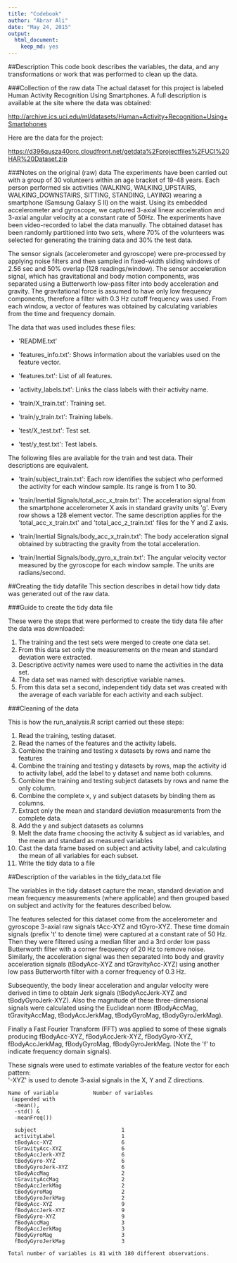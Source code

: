 ```yaml
---
title: "Codebook"
author: "Abrar Ali"
date: "May 24, 2015"
output:
  html_document:
    keep_md: yes
---
```

 
##Description
This code book describes the variables, the data, and any transformations or work that was performed to clean up the data. 

###Collection of the raw data
The actual dataset for this project is labeled Human Activity Recognition Using Smartphones. A full description is available at the site where the data was obtained:

http://archive.ics.uci.edu/ml/datasets/Human+Activity+Recognition+Using+Smartphones

Here are the data for the project:

https://d396qusza40orc.cloudfront.net/getdata%2Fprojectfiles%2FUCI%20HAR%20Dataset.zip 

###Notes on the original (raw) data 
The experiments have been carried out with a group of 30 volunteers within an age bracket of 19-48 years. Each person performed six activities (WALKING, WALKING_UPSTAIRS, WALKING_DOWNSTAIRS, SITTING, STANDING, LAYING) wearing a smartphone (Samsung Galaxy S II) on the waist. Using its embedded accelerometer and gyroscope, we captured 3-axial linear acceleration and 3-axial angular velocity at a constant rate of 50Hz. The experiments have been video-recorded to label the data manually. The obtained dataset has been randomly partitioned into two sets, where 70% of the volunteers was selected for generating the training data and 30% the test data.

The sensor signals (accelerometer and gyroscope) were pre-processed by applying noise filters and then sampled in fixed-width sliding windows of 2.56 sec and 50% overlap (128 readings/window). The sensor acceleration signal, which has gravitational and body motion components, was separated using a Butterworth low-pass filter into body acceleration and gravity. The gravitational force is assumed to have only low frequency components, therefore a filter with 0.3 Hz cutoff frequency was used. From each window, a vector of features was obtained by calculating variables from the time and frequency domain.

The data that was used includes these files:

- 'README.txt'

- 'features_info.txt': Shows information about the variables used on the feature vector.

- 'features.txt': List of all features.

- 'activity_labels.txt': Links the class labels with their activity name.

- 'train/X_train.txt': Training set.

- 'train/y_train.txt': Training labels.

- 'test/X_test.txt': Test set.

- 'test/y_test.txt': Test labels.

The following files are available for the train and test data. Their descriptions are equivalent. 

- 'train/subject_train.txt': Each row identifies the subject who performed the activity for each window sample. Its range is from 1 to 30. 

- 'train/Inertial Signals/total_acc_x_train.txt': The acceleration signal from the smartphone accelerometer X axis in standard gravity units 'g'. Every row shows a 128 element vector. The same description applies for the 'total_acc_x_train.txt' and 'total_acc_z_train.txt' files for the Y and Z axis. 

- 'train/Inertial Signals/body_acc_x_train.txt': The body acceleration signal obtained by subtracting the gravity from the total acceleration. 

- 'train/Inertial Signals/body_gyro_x_train.txt': The angular velocity vector measured by the gyroscope for each window sample. The units are radians/second. 


##Creating the tidy datafile
This section describes in detail how tidy data was generated out of the raw data.

###Guide to create the tidy data file

These were the steps that were performed to create the tidy data file after the data was downloaded:
  
  1. The training and the test sets were merged to create one data set.
  2. From this data set only the measurements on the mean and standard deviation were extracted.
  3. Descriptive activity names were used to name the activities in the data set.
  4. The data set was named with descriptive variable names.
  5. From this data set a second, independent tidy data set was created with the average of each variable for each activity and each subject.
 
###Cleaning of the data

This is how the run_analysis.R script carried out these steps:

  1.  Read the training, testing dataset.
  2.  Read the names of the features and the activity labels.
  3.  Combine the training and testing x datasets by rows and name the features
  4.  Combine the training and testing y datasets by rows, map the activity id to activity label, add the label to y dataset and name both columns.
  6.  Combine the training and testing subject datasets by rows and name the only column.
  7.  Combine the complete x, y and subject datasets by binding them as columns.
  8.  Extract only the mean and standard deviation measurements from the complete data.
  9.  Add the y and subject datasets as columns
  10. Melt the data frame choosing the activity & subject as id variables, and the mean and standard as measured variables
  11. Cast the data frame based on subject and activity label, and calculating the mean of all variables for each subset.
  12. Write the tidy data to a file
 
##Description of the variables in the tidy_data.txt file

The variables in the tidy dataset capture the mean, standard deviation and mean frequency measurements (where applicable) and then grouped based on subject and activity for the features described below.

The features selected for this dataset come from the accelerometer and gyroscope 3-axial raw signals tAcc-XYZ and tGyro-XYZ. These time domain signals (prefix 't' to denote time) were captured at a constant rate of 50 Hz. Then they were filtered using a median filter and a 3rd order low pass Butterworth filter with a corner frequency of 20 Hz to remove noise. Similarly, the acceleration signal was then separated into body and gravity acceleration signals (tBodyAcc-XYZ and tGravityAcc-XYZ) using another low pass Butterworth filter with a corner frequency of 0.3 Hz. 

Subsequently, the body linear acceleration and angular velocity were derived in time to obtain Jerk signals (tBodyAccJerk-XYZ and tBodyGyroJerk-XYZ). Also the magnitude of these three-dimensional signals were calculated using the Euclidean norm (tBodyAccMag, tGravityAccMag, tBodyAccJerkMag, tBodyGyroMag, tBodyGyroJerkMag). 

Finally a Fast Fourier Transform (FFT) was applied to some of these signals producing fBodyAcc-XYZ, fBodyAccJerk-XYZ, fBodyGyro-XYZ, fBodyAccJerkMag, fBodyGyroMag, fBodyGyroJerkMag. (Note the 'f' to indicate frequency domain signals). 

These signals were used to estimate variables of the feature vector for each pattern:  
'-XYZ' is used to denote 3-axial signals in the X, Y and Z directions.
 
    Name of variable           Number of variables
     (appended with 
      -mean(),
      -std() & 
      -meanFreq())
     
      subject                           1        
      activityLabel                     1
      tBodyAcc-XYZ                      6
      tGravityAcc-XYZ                   6
      tBodyAccJerk-XYZ                  6
      tBodyGyro-XYZ                     6
      tBodyGyroJerk-XYZ                 6
      tBodyAccMag                       2
      tGravityAccMag                    2
      tBodyAccJerkMag                   2
      tBodyGyroMag                      2
      tBodyGyroJerkMag                  2
      fBodyAcc-XYZ                      9
      fBodyAccJerk-XYZ                  9
      fBodyGyro-XYZ                     9
      fBodyAccMag                       3
      fBodyAccJerkMag                   3
      fBodyGyroMag                      3
      fBodyGyroJerkMag                  3
  
    Total number of variables is 81 with 180 different observations.

